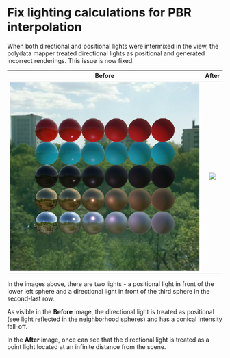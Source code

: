 # Fix lighting calculations for PBR interpolation

When both directional and positional lights were intermixed in the view, the polydata mapper treated
directional lights as positional and generated incorrect renderings. This issue is now fixed.

|Before|After|
|:--:|:--:|
|![](../imgs/9.5/pbr_light_before.png)|![](https://vtk.org/files/ExternalData/SHA512/01b2f3261b9dc1550b1dae1abcc32ab45c170964500115ee66efba9200ff46485d2bee6efe1e13c6972630661c29dfac5abc83de7ac88b21d566a3db215936d4)|

In the images above, there are two lights - a positional light in front of the lower left sphere and
a directional light in front of the third sphere in the second-last row.

As visible in the **Before** image, the directional light is treated as positional (see light
reflected in the neighborhood spheres) and has a conical intensity fall-off.

In the **After** image, once can see that the directional light is treated as a point light located
at an infinite distance from the scene.
